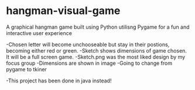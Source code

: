 # hangman-visual-game
A graphical hangman game built using Python utilisng Pygame for a fun and interactive user experience


-Chosen letter will become unchooseable but stay in their postions, becoming either red or green.
-Sketch shows dimensions of game chosen. It will be a full screen game. 
-Sketch.png was the most liked design by my focus group 
-Dimensions are shown in image
-Going to change from pygame to tkiner

-This project has been done in java instead!



